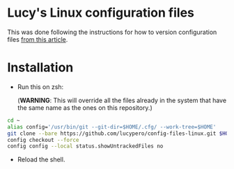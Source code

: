 # Lucy's Linux configuration files

This was done following the instructions for how to version configuration files [from this article](https://www.atlassian.com/git/tutorials/dotfiles).

# Installation

- Run this on zsh:

  (**WARNING**: This will override all the files already in the system that have the same name as the ones on this repository.)

```bash
cd ~
alias config='/usr/bin/git --git-dir=$HOME/.cfg/ --work-tree=$HOME'
git clone --bare https://github.com/lucypero/config-files-linux.git $HOME/.cfg
config checkout --force
config config --local status.showUntrackedFiles no
```
- Reload the shell.
